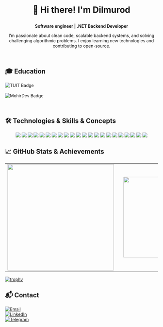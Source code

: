 # <p align="center">👋 Hi there! I'm Dilmurod</p>

<p align="center">
  <strong>Software engineer | .NET Backend Developer</strong>
</p>

<p align="center">
  I’m passionate about clean code, scalable backend systems, and solving challenging algorithmic problems. I enjoy learning new technologies and contributing to open-source.
</p>
<br>

## 🎓 Education

<p>
  <img src="https://img.shields.io/badge/🎓%20Tashkent University of Information Technologies-Bachelor%20in%20Software%20Engineering-0A66C2?style=for-the-badge" alt="TUIT Badge" />
  <br><br>
  <img src="https://img.shields.io/badge/🧑‍💻%20MohirDev-.NET%20Backend%20Development%20%7C%20Certified-00B4D8?style=for-the-badge" alt="MohirDev Badge" />
</p>
<br>

## 🛠 Technologies & Skills & Concepts

<p align="center">
  <img src="https://img.shields.io/badge/-C%23-239120?style=for-the-badge&logo=c-sharp&logoColor=white" />
  <img src="https://img.shields.io/badge/-.NET-512BD4?style=for-the-badge&logo=dotnet&logoColor=white" />
  <img src="https://img.shields.io/badge/-Entity%20Framework-6DB33F?style=for-the-badge&logo=.net&logoColor=white" />
  <img src="https://img.shields.io/badge/-SQL%20Server-CC2927?style=for-the-badge&logo=microsoftsqlserver&logoColor=white" />
  <img src="https://img.shields.io/badge/-Git-F05032?style=for-the-badge&logo=git&logoColor=white" />
  <img src="https://img.shields.io/badge/-HTML5-E34F26?style=for-the-badge&logo=html5&logoColor=white" />
  <img src="https://img.shields.io/badge/-CSS3-1572B6?style=for-the-badge&logo=css3&logoColor=white" />
  <img src="https://img.shields.io/badge/-JavaScript-F7DF1E?style=for-the-badge&logo=javascript&logoColor=black" />
  <img src="https://img.shields.io/badge/-Docker-2496ED?style=for-the-badge&logo=docker&logoColor=white" />
  <img src="https://img.shields.io/badge/-Azure-0078D4?style=for-the-badge&logo=microsoftazure&logoColor=white" />
  <img src="https://img.shields.io/badge/-xUnit-02569B?style=for-the-badge&logo=xunit&logoColor=white" />
  <img src="https://img.shields.io/badge/-ASP.NET_Core-512BD4?style=for-the-badge&logo=dotnet&logoColor=white" />
  <img src="https://img.shields.io/badge/-Web_API-61DAFB?style=for-the-badge&logo=rest&logoColor=white" />
  <img src="https://img.shields.io/badge/-REST%20API-61DAFB?style=for-the-badge&logo=rest&logoColor=white" />
  <img src="https://img.shields.io/badge/-TDD-008080?style=for-the-badge&logo=testcafe&logoColor=white" />
  <img src="https://img.shields.io/badge/-JWT-000000?style=for-the-badge&logo=JSON%20web%20tokens&logoColor=white" />
  <img src="https://img.shields.io/badge/-OAuth-4285F4?style=for-the-badge&logo=oauth&logoColor=white" />
  <img src="https://img.shields.io/badge/-LINQ-0078D7?style=for-the-badge&logo=.net&logoColor=white" />
  <img src="https://img.shields.io/badge/-Clean_Code-0A0A0A?style=for-the-badge&logo=codecov&logoColor=white" />
  <img src="https://img.shields.io/badge/-SOLID-1ABC9C?style=for-the-badge&logo=solid&logoColor=white" />
  <img src="https://img.shields.io/badge/-CI%2FCD-0088CC?style=for-the-badge&logo=githubactions&logoColor=white" />
  <img src="https://img.shields.io/badge/-Swagger-85EA2D?style=for-the-badge&logo=swagger&logoColor=black" />
</p>


## 📈 GitHub Stats & Achievements

<p align="center">
  <table>
    <tr>
      <td>
        <img src="https://github-readme-stats.vercel.app/api?username=DilmurodDeveloper&show_icons=true&theme=radical" width="350" />
      </td>
      <td width="30"></td>
      <td>
        <img src="https://github-readme-stats.vercel.app/api/top-langs/?username=DilmurodDeveloper&layout=compact&theme=radical" width="265" />
      </td>
    </tr>
  </table>

  <p> 
    
  [![trophy](https://github-profile-trophy.vercel.app/?username=DilmurodDeveloper&theme=radical&no-frame=true)](https://github.com/ryo-ma/github-profile-trophy)
  </p>
</p>


## 📬 Contact

<p align="start">
  <a href="mailto:madirimovdilmurod2@gmail.com">
    <img src="https://img.shields.io/badge/Email-madirimovdilmurod2@gmail.com-c14438?style=flat" alt="Email" />
  </a>
  <br>
  <a href="https://linkedin.com/in/dilmurodmadirimov" target="_blank">
    <img src="https://img.shields.io/badge/LinkedIn-Dilmurod%20Madirimov-0077B5?style=flat&logo=linkedin&logoColor=white" alt="LinkedIn" />
  </a>
  <br>
  <a href="https://t.me/DilmurodDeveloper" target="_blank">
    <img src="https://img.shields.io/badge/Telegram-@DilmurodDeveloper-0088CC?style=flat" alt="Telegram" />
  </a>
</p>

